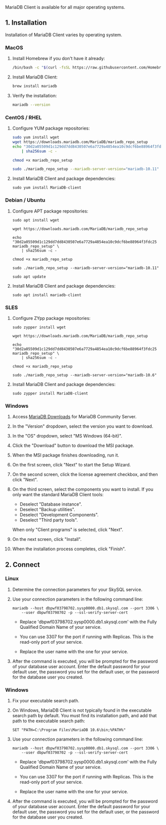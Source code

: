 
MariaDB Client is available for all major operating systems.


## 1. Installation
Installation of MariaDB Client varies by operating system.

### MacOS

1. Install Homebrew if you don't have it already:

    ```bash
    /bin/bash -c "$(curl -fsSL https://raw.githubusercontent.com/Homebrew/install/HEAD/install.sh)"
    ```

2. Install MariaDB Client:

    ```bash
    brew install mariadb
    ```

3. Verify the installation:

    ```bash
    mariadb --version
    ```

### CentOS / RHEL

1. Configure YUM package repositories:

    ```bash 
    sudo yum install wget
    wget https://downloads.mariadb.com/MariaDB/mariadb_repo_setup
    echo "30d2a05509d1c129dd7dd8430507e6a7729a4854ea10c9dcf6be88964f3fdc25 mariadb_repo_setup" \
        | sha256sum -c -

    chmod +x mariadb_repo_setup

    sudo ./mariadb_repo_setup --mariadb-server-version="mariadb-10.11"
    ```

2. Install MariaDB Client and package dependencies:

    ```shell 
    sudo yum install MariaDB-client
    ```

### Debian / Ubuntu

1. Configure APT package repositories:

    ``` shell
    sudo apt install wget

    wget https://downloads.mariadb.com/MariaDB/mariadb_repo_setup

    echo "30d2a05509d1c129dd7dd8430507e6a7729a4854ea10c9dcf6be88964f3fdc25 mariadb_repo_setup" \
        | sha256sum -c -

    chmod +x mariadb_repo_setup

    sudo ./mariadb_repo_setup --mariadb-server-version="mariadb-10.11"

    sudo apt update
    ```

2. Install MariaDB Client and package dependencies:

    ```shell 
    sudo apt install mariadb-client
    ```

### SLES

1. Configure ZYpp package repositories:

    ```shell
    sudo zypper install wget

    wget https://downloads.mariadb.com/MariaDB/mariadb_repo_setup

    echo "30d2a05509d1c129dd7dd8430507e6a7729a4854ea10c9dcf6be88964f3fdc25 mariadb_repo_setup" \
        | sha256sum -c -

    chmod +x mariadb_repo_setup

    sudo ./mariadb_repo_setup --mariadb-server-version="mariadb-10.6"
    ```

2. Install MariaDB Client and package dependencies:
    ```shell 
    sudo zypper install MariaDB-client
    ```

### Windows

1. Access [MariaDB Downloads](https://mariadb.com/downloads/community/community-server/) for MariaDB Community Server.

2. In the "Version" dropdown, select the version you want to download.

3. In the "OS" dropdown, select "MS Windows (64-bit)".

4. Click the "Download" button to download the MSI package.

5. When the MSI package finishes downloading, run it.

6. On the first screen, click "Next" to start the Setup Wizard.

7. On the second screen, click the license agreement checkbox, and then click "Next".

8. On the third screen, select the components you want to install. If you only want the standard MariaDB Client tools:

    - Deselect "Database instance".
    - Deselect "Backup utilities".
    - Deselect "Development Components".
    - Deselect "Third party tools".

    When only "Client programs" is selected, click "Next".

9. On the next screen, click "Install".

10. When the installation process completes, click "Finish".

## 2. Connect

### Linux

1. Determine the connection parameters for your SkySQL service.

2. Use your connection parameters in the following command line:

    ```shell 
    mariadb --host dbpwf03798702.sysp0000.db1.skysql.com --port 3306 \
        --user dbpwf03798702 -p --ssl-verify-server-cert
    ```

    - Replace 'dbpwf03798702.sysp0000.db1.skysql.com' with the Fully Qualified Domain Name of your service.

    - You can use 3307 for the port if running with Replicas. This is the read-only port of your service.

    - Replace the user name with the one for your service. 

3. After the command is executed, you will be prompted for the password of your database user account. Enter the default password for your default user, the password you set for the default user, or the password for the database user you created.

### Windows

1. Fix your executable search path.

2. On Windows, MariaDB Client is not typically found in the executable search path by default. You must find its installation path, and add that path to the executable search path:

    ```shell 
    SET "PATH=C:\Program Files\MariaDB 10.6\bin;%PATH%"
    ```

3. Use your connection parameters in the following command line:

    ```shell 
    mariadb --host dbpwf03798702.sysp0000.db1.skysql.com --port 3306 \
        --user dbpwf03798702 -p --ssl-verify-server-cert
    ```

    - Replace 'dbpwf03798702.sysp0000.db1.skysql.com' with the Fully Qualified Domain Name of your service.

    - You can use 3307 for the port if running with Replicas. This is the read-only port of your service.

    - Replace the user name with the one for your service. 

4. After the command is executed, you will be prompted for the password of your database user account. Enter the default password for your default user, the password you set for the default user, or the password for the database user you created.
